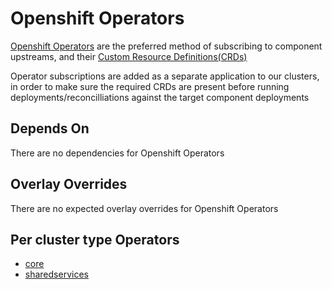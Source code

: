 # Openshift Operators

[Openshift Operators](https://www.redhat.com/en/technologies/cloud-computing/openshift/what-are-openshift-operators) are the preferred method of subscribing to component upstreams, and their [Custom Resource Definitions(CRDs)](https://kubernetes.io/docs/concepts/extend-kubernetes/api-extension/custom-resources/)

Operator subscriptions are added as a separate application to our clusters, in order to make sure the required CRDs are present before running deployments/reconcilliations against the target component deployments

## Depends On

There are no dependencies for Openshift Operators

## Overlay Overrides

There are no expected overlay overrides for Openshift Operators

## Per cluster type Operators

- [core](./core.md)
- [sharedservices](./sharedservices.md)
